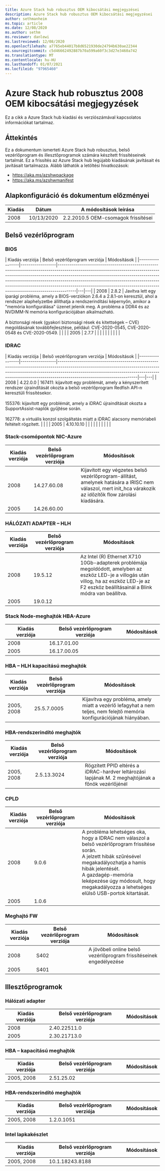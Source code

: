 ```yaml
---
title: Azure Stack hub robusztus OEM kibocsátási megjegyzései
description: Azure Stack hub robusztus OEM kibocsátási megjegyzései
author: sethmanheim
ms.topic: article
ms.date: 12/08/2020
ms.author: sethm
ms.reviewer: danlewi
ms.lastreviewed: 12/08/2020
ms.openlocfilehash: a7765eb44017b8d6521930de24794b630ae22344
ms.sourcegitcommit: c5d46662492887b70a599a60f3c3d27e3460a742
ms.translationtype: MT
ms.contentlocale: hu-HU
ms.lasthandoff: 01/07/2021
ms.locfileid: "97965460"
---
```

# <a name="azure-stack-hub-ruggedized-2008-oem-release-notes"></a>Azure Stack hub robusztus 2008 OEM kibocsátási megjegyzések

Ez a cikk a Azure Stack hub kiadási és verziószámával kapcsolatos információkat tartalmaz.

## <a name="overview"></a>Áttekintés

Ez a dokumentum ismerteti Azure Stack hub robusztus, belső vezérlőprogram és illesztőprogramok számára készített frissítéseinek tartalmát. Ez a frissítés az Azure Stack hub legújabb kiadásának javításait és javításait tartalmazza. Alább láthatók a letöltési hivatkozások:

* https://aka.ms/azshwpackage
* https://aka.ms/azshwmanifest

## <a name="baseline-and-document-history"></a>Alapkonfiguráció és dokumentum előzményei

| Kiadás | Dátum       | A módosítások leírása         |
|---------|------------|--------------------------------|
| 2008    | 10/13/2020 | 2.2.2010.5 OEM-csomagok frissítései |

## <a name="firmware"></a>Belső vezérlőprogram

### <a name="bios"></a>BIOS

| Kiadás verziója | Belső vezérlőprogram verziója | Módosítások |
|-----------------|------------------|---------------------------------------------------------------------------------------------------------------------------------------------------------------------------------------------------------------------------------------------------------------------------------------------------------------------------------------------------------------------------------------------------------------|---|---|
| 2008            | 2.8.2            | Javítva lett egy iparági probléma, amely a BIOS-verziókon 2.6.4 a 2.8.1-on keresztül, ahol a rendszer alaphelyzetbe állíthatja a rendszerindítási képernyőn, amikor a "memória konfigurálása" üzenet jelenik meg. A probléma a DDR4 és az NVDIMM-N memória konfigurációjában alkalmazható.<br><br>A biztonsági rések (gyakori biztonsági rések és kitettségek – CVE) megoldásának továbbfejlesztése, például: CVE-2020-0545, CVE-2020-0548 és CVE-2020-0549. |   |   |
| 2005            | 2.7.7            |                                                                                                                                                                                                                                                                                                                                                                                                               |   |   |
|                 |                  |                                                                                                                                                                                                                                                                                                                                                                                                               |   |   |

### <a name="idrac"></a>IDRAC

| Kiadás verziója | Belső vezérlőprogram verziója | Módosítások |
|-----------------|------------------|----------------------------------------------------------------------------------------------------------------------------------------------------------------------------------------------------------------------------------------------------------------------------------|---|---|
| 2008            | 4.22.0.0         | 167411: kijavított egy problémát, amely a kényszerített rendszer újraindítását okozta a belső vezérlőprogram Redfish API-n keresztüli frissítésekor.<br><br>155376: kijavított egy problémát, amely a iDRAC újraindítását okozta a SupportAssist-naplók gyűjtése során.<br><br>162778: a virtuális konzol szolgáltatás miatt a iDRAC alacsony memóriabeli feltételt rögzített. |   |   |
| 2005            | 4.10.10.10       |                                                                                                                                                                                                                                                                                  |   |   |
|                 |                  |                                                                                                                                                                                                                                                                                  |   |   |

### <a name="nic-azure-stack-nodes"></a>Stack-csomópontok NIC-Azure

| Kiadás verziója    | Belső vezérlőprogram verziója    | Módosítások                                                                                                          |
|--------------------|---------------------|------------------------------------------------------------------------------------------------------------------|
|     2008           |     14.27.60.08     | Kijavított egy végzetes belső vezérlőprogram-állítást, amelynek hatására a IRISC nem válaszol, mert init_hca várakozik az időzítők flow zárolási kiadására. |
|     2005           |     14.26.60.00     |                                                                                                                  |

### <a name="nic-hlh"></a>HÁLÓZATI ADAPTER – HLH

| Kiadás verziója    | Belső vezérlőprogram verziója    | Módosítások                                                                                                                                                                   |
|--------------------|---------------------|---------------------------------------------------------------------------------------------------------------------------------------------------------------------------|
|     2008           |     19.5.12         | Az Intel (R) Ethernet X710 10Gb-adapterek problémája megoldódott, amelyben az eszköz LED-je a villogás után villog, ha az eszköz LED-je az F2 eszköz beállításainál a Blink módra van beállítva. |
|     2005           |     19.0.12         |                                                                                                                                                                           |

### <a name="hba-azure-stack-node-capacity-drives"></a>Stack Node-meghajtók HBA-Azure

| Kiadás verziója    | Belső vezérlőprogram verziója    | Módosítások    |
|--------------------|---------------------|------------|
|     2008           |     16.17.01.00     |            |
|     2005           |     16.17.00.05     |            |

### <a name="hba-hlh-capacity-drives"></a>HBA – HLH kapacitású meghajtók

|     Kiadás verziója |     Belső vezérlőprogram verziója |     Módosítások                                                                                           |
|---------------------|----------------------|-------------------------------------------------------------------------------------------------------|
| 2005, 2008          | 25.5.7.0005          | Kijavítva egy probléma, amely miatt a vezérlő lefagyhat a nem teljes, nem felejtő memória konfigurációjának hiányában. |

### <a name="hba---boot-drives"></a>HBA-rendszerindító meghajtók

| Kiadás verziója | Belső vezérlőprogram verziója | Módosítások                                                                                   |
|-----------------|------------------|-------------------------------------------------------------------------------------------|
| 2005, 2008      | 2.5.13.3024      | Rögzített PPID eltérés a iDRAC-hardver leltározási lapjának M. 2 meghajtójának a főnök vezérlőjénél |

### <a name="cpld"></a>CPLD

| Kiadás verziója | Belső vezérlőprogram verziója | Módosítások                                                                                                                                                                                                |
|-----------------|------------------|--------------------------------------------------------------------------------------------------------------------------------------------------------------------------------------------------------|
|     2008        |     9.0.6        | A probléma lehetséges oka, hogy a IDRAC nem válaszol a belső vezérlőprogram frissítése során.<br> A jelzett hibák szűrésével megakadályozhatja a hamis hibák jelentését.<br> A gazdagép-memória leképezése úgy módosult, hogy megakadályozza a lehetséges elülső USB-portok kitartását. |
|     2005        |     1.0.6        |                                                                                                                                                                                                        |

### <a name="drive-fw"></a>Meghajtó FW

| Kiadás verziója | Belső vezérlőprogram verziója | Módosítások                                |
|-----------------|------------------|----------------------------------------|
| 2008            | S402             | A jövőbeli online belső vezérlőprogram frissítéseinek engedélyezése |
| 2005            | S401             |                                        |

## <a name="drivers"></a>Illesztőprogramok

### <a name="nic"></a>Hálózati adapter

| Kiadás verziója | Belső vezérlőprogram verziója | Módosítások                                |
|-----------------|------------------|----------------------------------------|
| 2008            | 2.40.22511.0    |  |
| 2005            | 2.30.21713.0 |                                        |

### <a name="hba---capacity-drives"></a>HBA – kapacitású meghajtók

| Kiadás verziója | Belső vezérlőprogram verziója | Módosítások |
|-----------------|------------------|---------|
|  2005, 2008   |  2.51.25.02  |         |

### <a name="hba---boot-drives"></a>HBA-rendszerindító meghajtók

| Kiadás verziója | Belső vezérlőprogram verziója | Módosítások |
|-----------------|------------------|---------|
|  2005, 2008   |  1.2.0.1051 |         |

### <a name="intel-chipset"></a>Intel lapkakészlet

| Kiadás verziója | Belső vezérlőprogram verziója | Módosítások |
|-----------------|------------------|---------|
|  2005, 2008   | 10.1.18243.8188 |         |
